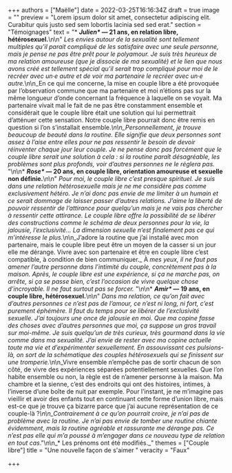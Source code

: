 +++
authors = ["Maëlle"]
date = 2022-03-25T16:16:34Z
draft = true
image = ""
preview = "Lorem ipsum dolor sit amet, consectetur adipiscing elit. Curabitur quis justo sed sem lobortis lacinia sed sed erat."
section = "Témoignages"
text = "* ___Julien*_ — 21 ans, en relation libre, hétérosexuel.__\n\n\" _Les envies autour de la sexualité sont tellement multiples qu’il parait compliqué de les satisfaire avec une seule personne, mais je pense ne pas être prêt pour le polyamour. Je suis très heureux de ma relation amoureuse (que je dissocie de ma sexualité) et le lien que nous avons créé est tellement spécial qu’il serait trop compliqué pour moi de le recréer avec un·e autre et de voir ma partenaire le recréer avec un·e autre._\n\n_En ce qui me concerne, la mise en couple libre a été provoquée par l’observation commune que ma partenaire et moi n’étions pas sur la même longueur d’onde concernant la fréquence à laquelle on se voyait. Ma partenaire vivait mal le fait de ne pas être constamment ensemble et considérait que le couple libre était une solution qui lui permettrait d’atténuer cette sensation. Notre couple libre pourrait donc être remis en question si l’on s’installait ensemble._\n\n_Personnellement, je trouve beaucoup de beauté dans la routine. Elle signifie que deux personnes sont assez à l’aise entre elles pour ne pas ressentir le besoin de devoir réinventer chaque jour leur couple. Je ne pense donc pas forcément que le couple libre serait une solution à cela : si la routine paraît désagréable, les problèmes sont plus profonds, voir d’autres personnes ne le réglera pas._ \"\n\n* ___Rose*_ — 20 ans, en couple libre, orientation amoureuse et sexuelle non définie.__\n\n\" _Pour moi, le couple libre c’est presque spirituel. Je suis dans une relation hétérosexuelle mais je ne me considère pas comme exclusivement hétéro. Je n’ai donc pas envie de me limiter à un humain et ce serait dommage de laisser passer d’autres relations. J’aime la liberté de pouvoir ressentir de l’attirance pour quelqu’un mais je ne vais pas chercher à ressentir cette attirance. Le couple libre offre la possibilité de se libérer des constructions comme le schéma de deux personnes pour la vie, la jalousie, l’exclusivité... La dimension sexuelle n’est finalement pas ce qui m’intéresse le plus._\n\n_J’adore la routine que j’ai installé avec mon partenaire, mais le couple libre peut être un moyen de la casser si un jour elle me dérange. Vivre avec son partenaire et être en couple libre c’est compatible, à condition de bien communiquer._ À _mes yeux, il ne faut pas amener l’autre personne dans l’intimité du couple, concrètement pas à la maison. Après, le couple libre est une expérience, si ça ne marche pas, on arrête, si ça se passe bien, c’est l’occasion de vivre quelque chose d’incroyable. Il ne faut surtout pas se forcer._ \"\n\n* ___Amir*_ — 19 ans, en couple libre, hétérosexuel.__\n\n\" _Dans ma relation, ce qu’on fait avec d’autres personnes ce n’est pas de l’amour, ce n’est ni long, ni fort, c’est purement éphémère. Il faut du temps pour se libérer de l’exclusivité sexuelle. J’ai toujours une once de jalousie en moi. Que ma copine fasse des choses avec d’autres personnes que moi, ça suppose un gros travail sur moi-même. Je suis quelqu’un de très curieux, très gourmand dans la vie comme dans ma sexualité. J’ai envie de rester avec ma copine actuelle toute ma vie et d’expérimenter sexuellement. En assouvissant ces pulsions-là, on sort de la schématique des couples hétérosexuels qui se finissent sur une tromperie._\n\n_Vivre ensemble n’empêche pas de sortir chacun de son côté, de vivre des expériences séparées potentiellement sexuelles. Que l’on habite ensemble ou non, la règle est de n’amener personne à la maison. Ma chambre et la sienne, c’est des endroits qui ont des histoires, intimes, à l’inverse d’une boîte de nuit par exemple. Pour l’instant, je ne m’imagine pas vieillir et avoir des enfants tout en continuant cette forme d’union libre, mais est-ce que je trouve ça bizarre parce que j’ai aucune représentation de ce couple-là ?_\n\n_Contrairement à ce qu’on pourrait croire, je n’ai pas de problème avec la routine. Je n’ai pas envie de tomber une routine chiante évidemment, mais la routine agréable et rassurante me dérange pas. Ce n’est pas elle qui m’a poussé à m’engager dans ce nouveau type de relation en tout cas_.\"\n\n_* Les prénoms ont été modifiés._"
themes = ["Couple libre"]
title = "Une nouvelle façon de s'aimer "
veracity = "Faux"

+++
